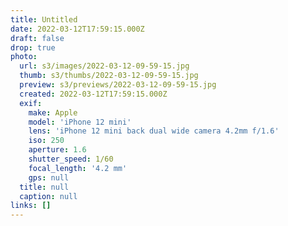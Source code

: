 ```yaml
---
title: Untitled
date: 2022-03-12T17:59:15.000Z
draft: false
drop: true
photo:
  url: s3/images/2022-03-12-09-59-15.jpg
  thumb: s3/thumbs/2022-03-12-09-59-15.jpg
  preview: s3/previews/2022-03-12-09-59-15.jpg
  created: 2022-03-12T17:59:15.000Z
  exif:
    make: Apple
    model: 'iPhone 12 mini'
    lens: 'iPhone 12 mini back dual wide camera 4.2mm f/1.6'
    iso: 250
    aperture: 1.6
    shutter_speed: 1/60
    focal_length: '4.2 mm'
    gps: null
  title: null
  caption: null
links: []
---
```

